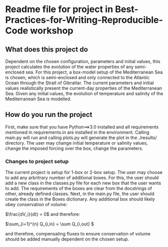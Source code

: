 
# Readme file for project in Best-Practices-for-Writing-Reproducible-Code workshop

## What does this project do
Dependent on the chosen configuration, parameters and initial values, this project calculates the evolution of the water properties of any semi-enclosed sea. 
For this project, a box-model setup of the Mediterranean Sea is chosen, which is semi-enclosed and only connected to the Atlantic Ocean through the Strait of Gibraltar. 
The current parameters and initial values realistically present the current-day properties of the Mediterranean Sea. Given any initial values, the evolution of temperature and salinity of the Mediterranean Sea is modelled. 

## How do you run the project
First, make sure that you have Python==>3.0 installed and all requirements mentioned in requirements.in are installed in the environment. 
Calling main.py will run and calling plots.py will generate the plot in the ./results/ directory. 
The user may change initial temperature or salinity values, change the imposed forcing over the box, change the parameters. 

### Changes to project setup 
The current project is setup for 1-box or 2-box setup. The user may choose to add any arbritrary number of additional boxes. For this, the user should add a new class in the classes.py file for each new box that the user wants to add. The requirements of the boxes are clear from the docstrings of other, already defined classes. Next, in the main.py file, the user should create the class in the Boxes dictionary. 
Any additional box should likely obey conservation of volume:

$`\frac{dV_i}{dt} = 0`$ and therefore: 

$`\sum_{i=1}^{n} Q_{i,in} = \sum Q_{i,out} `$

and therefore, compensating fluxes to ensure conservation of volume should be added manually dependent on the chosen setup. 

